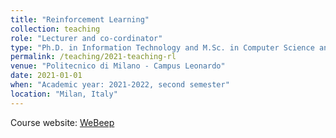 ```yaml
---
title: "Reinforcement Learning"
collection: teaching
role: "Lecturer and co-cordinator"
type: "Ph.D. in Information Technology and M.Sc. in Computer Science and Engineering, Co-lecturer: Prof. Marcello Restelli"
permalink: /teaching/2021-teaching-rl
venue: "Politecnico di Milano - Campus Leonardo"
date: 2021-01-01
when: "Academic year: 2021-2022, second semester"
location: "Milan, Italy"
---
```


Course website: [WeBeep](https://webeep.polimi.it/course/view.php?id=1334) 
